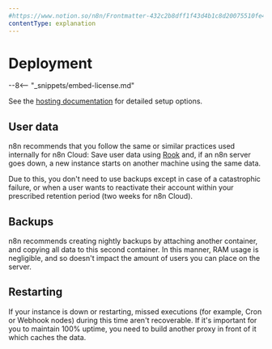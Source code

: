 ```yaml
---
#https://www.notion.so/n8n/Frontmatter-432c2b8dff1f43d4b1c8d20075510fe4
contentType: explanation
---
```


# Deployment

--8<-- "_snippets/embed-license.md"

See the [hosting documentation](https://docs.n8n.io/reference/server-setup.html) for detailed setup options.

## User data

n8n recommends that you follow the same or similar practices used internally for n8n Cloud: Save user data using [Rook](https://rook.io/) and, if an n8n server goes down, a new instance starts on another machine using the same data.

Due to this, you don't need to use backups except in case of a catastrophic failure, or when a user wants to reactivate their account within your prescribed retention period (two weeks for n8n Cloud).

## Backups

n8n recommends creating nightly backups by attaching another container, and copying all data to this second container. In this manner, RAM usage is negligible, and so doesn't impact the amount of users you can place on the server.

## Restarting

If your instance is down or restarting, missed executions (for example, Cron or Webhook nodes) during this time aren't recoverable. If it's important for you to maintain 100% uptime, you need to build another proxy in front of it which caches the data.
